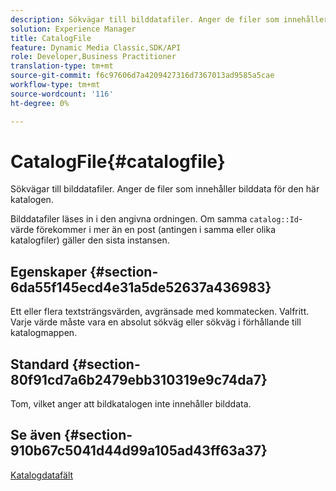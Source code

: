 ```yaml
---
description: Sökvägar till bilddatafiler. Anger de filer som innehåller bilddata för den här katalogen.
solution: Experience Manager
title: CatalogFile
feature: Dynamic Media Classic,SDK/API
role: Developer,Business Practitioner
translation-type: tm+mt
source-git-commit: f6c97606d7a4209427316d7367013ad9585a5cae
workflow-type: tm+mt
source-wordcount: '116'
ht-degree: 0%

---
```



# CatalogFile{#catalogfile}

Sökvägar till bilddatafiler. Anger de filer som innehåller bilddata för den här katalogen.

Bilddatafiler läses in i den angivna ordningen. Om samma `catalog::Id`-värde förekommer i mer än en post (antingen i samma eller olika katalogfiler) gäller den sista instansen.

## Egenskaper {#section-6da55f145ecd4e31a5de52637a436983}

Ett eller flera textsträngsvärden, avgränsade med kommatecken. Valfritt. Varje värde måste vara en absolut sökväg eller sökväg i förhållande till katalogmappen.

## Standard {#section-80f91cd7a6b2479ebb310319e9c74da7}

Tom, vilket anger att bildkatalogen inte innehåller bilddata.

## Se även {#section-910b67c5041d44d99a105ad43ff63a37}

[Katalogdatafält](../../../../../is-api/image-catalog/image-serving-api-ref/c-image-catalog-reference/c-overview/c-catalog-data-fields/c-catalog-data-fields.md#concept-b19581028ec44f98b9f5943624403d29)
